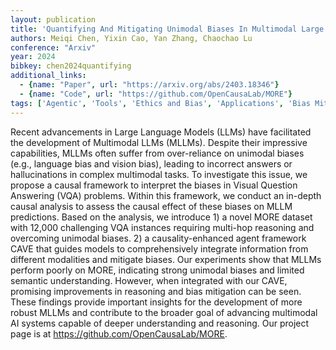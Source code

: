 ```yaml
---
layout: publication
title: 'Quantifying And Mitigating Unimodal Biases In Multimodal Large Language Models: A Causal Perspective'
authors: Meiqi Chen, Yixin Cao, Yan Zhang, Chaochao Lu
conference: "Arxiv"
year: 2024
bibkey: chen2024quantifying
additional_links:
  - {name: "Paper", url: "https://arxiv.org/abs/2403.18346"}
  - {name: "Code", url: "https://github.com/OpenCausaLab/MORE"}
tags: ['Agentic', 'Tools', 'Ethics and Bias', 'Applications', 'Bias Mitigation', 'Reinforcement Learning', 'Has Code', 'Multimodal Models']
---
```

Recent advancements in Large Language Models (LLMs) have facilitated the
development of Multimodal LLMs (MLLMs). Despite their impressive capabilities,
MLLMs often suffer from over-reliance on unimodal biases (e.g., language bias
and vision bias), leading to incorrect answers or hallucinations in complex
multimodal tasks. To investigate this issue, we propose a causal framework to
interpret the biases in Visual Question Answering (VQA) problems. Within this
framework, we conduct an in-depth causal analysis to assess the causal effect
of these biases on MLLM predictions. Based on the analysis, we introduce 1) a
novel MORE dataset with 12,000 challenging VQA instances requiring multi-hop
reasoning and overcoming unimodal biases. 2) a causality-enhanced agent
framework CAVE that guides models to comprehensively integrate information from
different modalities and mitigate biases. Our experiments show that MLLMs
perform poorly on MORE, indicating strong unimodal biases and limited semantic
understanding. However, when integrated with our CAVE, promising improvements
in reasoning and bias mitigation can be seen. These findings provide important
insights for the development of more robust MLLMs and contribute to the broader
goal of advancing multimodal AI systems capable of deeper understanding and
reasoning. Our project page is at https://github.com/OpenCausaLab/MORE.
